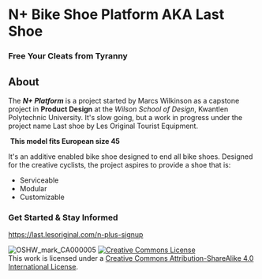 # N+ Bike Shoe Platform AKA Last Shoe

### Free Your Cleats from Tyranny

## About 

The _**N+ Platform**_ is a project started by Marcs Wilkinson as a capstone project in **Product Design** at the _Wilson School of Design_, Kwantlen Polytechnic University.
It's slow going, but a work in progress under the project name Last shoe by Les Original Tourist Equipment.

​
**This model fits European size 45**

It's an additive enabled bike shoe designed to end all bike shoes. Designed for the creative cyclists, the project aspires to provide a shoe that is:

- Serviceable
- Modular
- Customizable

### Get Started & Stay Informed
https://last.lesoriginal.com/n-plus-signup

![OSHW_mark_CA000005](https://user-images.githubusercontent.com/43764595/98449354-2ef83800-2133-11eb-936d-ca94b60e4226.png)
<a rel="license" href="http://creativecommons.org/licenses/by-sa/4.0/"><img alt="Creative Commons License" style="border-width:0" src="https://i.creativecommons.org/l/by-sa/4.0/88x31.png" /></a><br />This work is licensed under a <a rel="license" href="http://creativecommons.org/licenses/by-sa/4.0/">Creative Commons Attribution-ShareAlike 4.0 International License</a>.
